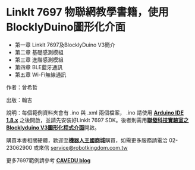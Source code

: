 # LinkIt 7697 物聯網教學書籍，使用 BlocklyDuino圖形化介面

* 第一章  LinkIt 7697及BlocklyDuino V3簡介
* 第二章  基礎感測模組  
* 第三章  進階感測模組
* 第四章  BLE藍牙通訊
* 第五章  Wi-Fi無線通訊

作者：曾希哲

出版：翰吉

說明：每個範例資料夾會有 .ino 與 .xml 兩個檔案， .ino 請使用 [**Arduino IDE 1.8.x**](https://www.arduino.cc/en/main/software) 之後開啟，並請先安裝好LinkIt 7697 SDK。後者則需用[**聯發科技實驗室之 Blocklyduino V3圖形化程式介面**](https://docs.labs.mediatek.com/linkit-7697-blocklyduino/blocklyduino-12879573.html)開啟。

購買本書相關硬體，歡迎至[**機器人王國商城**](https://www.robotkingdom.com.tw/?s=7697&post_type=product/)購買，如需更多服務請電洽 02-23062900 或來信 [service@robotkingdom.com.tw](mailto:service@robotkingdom.com.tw)

更多7697範例請參考 [**CAVEDU blog**](http://blog.cavedu.com/?s=7697)
